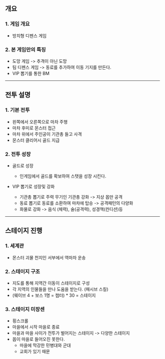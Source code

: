 ## 개요
### 1. 게임 개요
- 방치형 디펜스 게임

### 2. 본 게임만의 특징
- 도망 게임 -> 추격이 아닌 도망
- 팀 디펜스 게임 -> 동료를 추가하여 이동 기지를 만든다. 
- VIP 뽑기를 통한 BM

---

## 전투 설명
### 1. 기본 전투
- 왼쪽에서 오른쪽으로 마차 주행
- 마차 후미로 몬스터 접근
- 마차 위에서 주인공이 기관총 들고 사격
- 몬스터 클리어시 골드 지급

### 2. 전투 성장
- 골드로 성장 
  - 인게임에서 골드를 확보하여 스탯을 성장 시킨다. 

- VIP 뽑기로 성장및 강화
  - 기관총 뽑기로 주력 무기인 기관총 강화 -> 지상 몹만 공격
  - 동료 뽑기로 동료를 소환하여 마차에 탑승 -> 공격패턴의 다양화
  - 화물로 강화 -> 음식 (체력), 술(공격력), 성경책(컨디션)등
 
---

## 스테이지 진행
### 1. 세계관 
  - 몬스터 괴물 천지인 서부에서 역마차 운송

### 2. 스테이지 구조
  - 지도를 통해 지역간 이동이 스테이지로 구성
  - 각 지역의 인물들을 만나 도움을 받는다. (패시브 스킬)
  - (웨이브 4 + 보스 1명 = 챕터) * 30 = 스테이지

### 3. 스테이지 미장센
  - 횡스크롤
  - 마을에서 시작 마을로 종료
  - 마을과 마을 사이가 전투가 벌어지는 스테이지 -> 다양한 스테이지
  - 몹이 마을로 들어오진 못한다. 
    - 마을에 막강한 민병대와 군대
    - 교회가 있기 때문 
